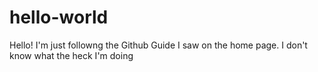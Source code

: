 # hello-world
Hello!
I'm just followng the Github Guide I saw on the home page.
I don't know what the heck I'm doing
